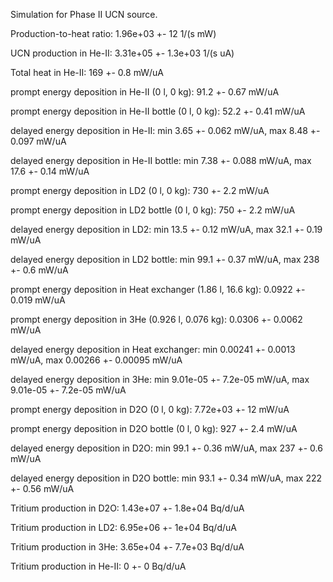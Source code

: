 Simulation for Phase II UCN source.

Production-to-heat ratio:
1.96e+03 +- 12 1/(s mW)

UCN production in He-II:
3.31e+05 +- 1.3e+03 1/(s uA)

Total heat in He-II:
169 +- 0.8 mW/uA

prompt energy deposition in He-II (0 l, 0 kg):
91.2 +- 0.67 mW/uA

prompt energy deposition in He-II bottle (0 l, 0 kg):
52.2 +- 0.41 mW/uA

delayed energy deposition in He-II:
min 3.65 +- 0.062 mW/uA, max 8.48 +- 0.097 mW/uA

delayed energy deposition in He-II bottle:
min 7.38 +- 0.088 mW/uA, max 17.6 +- 0.14 mW/uA

prompt energy deposition in LD2 (0 l, 0 kg):
730 +- 2.2 mW/uA

prompt energy deposition in LD2 bottle (0 l, 0 kg):
750 +- 2.2 mW/uA

delayed energy deposition in LD2:
min 13.5 +- 0.12 mW/uA, max 32.1 +- 0.19 mW/uA

delayed energy deposition in LD2 bottle:
min 99.1 +- 0.37 mW/uA, max 238 +- 0.6 mW/uA

prompt energy deposition in Heat exchanger (1.86 l, 16.6 kg):
0.0922 +- 0.019 mW/uA

prompt energy deposition in 3He (0.926 l, 0.076 kg):
0.0306 +- 0.0062 mW/uA

delayed energy deposition in Heat exchanger:
min 0.00241 +- 0.0013 mW/uA, max 0.00266 +- 0.00095 mW/uA

delayed energy deposition in 3He:
min 9.01e-05 +- 7.2e-05 mW/uA, max 9.01e-05 +- 7.2e-05 mW/uA

prompt energy deposition in D2O (0 l, 0 kg):
7.72e+03 +- 12 mW/uA

prompt energy deposition in D2O bottle (0 l, 0 kg):
927 +- 2.4 mW/uA

delayed energy deposition in D2O:
min 99.1 +- 0.36 mW/uA, max 237 +- 0.6 mW/uA

delayed energy deposition in D2O bottle:
min 93.1 +- 0.34 mW/uA, max 222 +- 0.56 mW/uA

Tritium production in D2O:
1.43e+07 +- 1.8e+04 Bq/d/uA

Tritium production in LD2:
6.95e+06 +- 1e+04 Bq/d/uA

Tritium production in 3He:
3.65e+04 +- 7.7e+03 Bq/d/uA

Tritium production in He-II:
0 +- 0 Bq/d/uA

